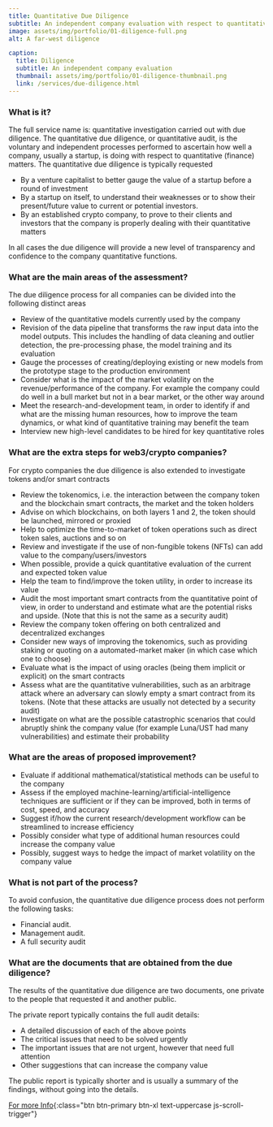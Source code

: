 ```yaml
---
title: Quantitative Due Diligence
subtitle: An independent company evaluation with respect to quantitative (finance) matters.
image: assets/img/portfolio/01-diligence-full.png
alt: A far-west diligence

caption:
  title: Diligence
  subtitle: An independent company evaluation
  thumbnail: assets/img/portfolio/01-diligence-thumbnail.png
  link: /services/due-diligence.html
---
```


### What is it?

The full service name is: quantitative investigation carried out with due diligence. 
The quantitative due diligence, or quantitative audit, is the voluntary and independent processes performed 
to ascertain how well a company, usually a startup, is doing with respect to quantitative (finance) matters.
The quantitative due diligence is typically requested

- By a venture capitalist to better gauge the value of a startup before a round of investment 
- By a startup on itself, to understand their weaknesses or to show their present/future value to current or potential investors. 
- By an established crypto company, to prove to their clients and investors that the company is properly dealing with their quantitative matters

In all cases the due diligence will provide a new level of transparency and confidence to the company quantitative functions.


### What are the main areas of the assessment?

The due diligence process for all companies can be divided into the following distinct areas

- Review of the quantitative models currently used by the company
- Revision of the data pipeline that transforms the raw input data into the model outputs. This includes the handling of data cleaning and outlier detection, the pre-processing phase, the model training and its evaluation
- Gauge the processes of creating/deploying existing or new models from the prototype stage to the production environment
- Consider what is the impact of the market volatility on the revenue/performance of the company. For example the company could do well in a bull market but not in a bear market, or the other way around
- Meet the research-and-development team, in order to identify if and what are the missing human resources, how to improve the team dynamics, or what kind of quantitative training may benefit the team
- Interview new high-level candidates to be hired for key quantitative roles


### What are the extra steps for web3/crypto companies?

For crypto companies the due diligence is also extended to investigate tokens and/or smart contracts

- Review the tokenomics, i.e. the interaction between the company token and the blockchain smart contracts, the market and the token holders
- Advise on which blockchains, on both layers 1 and 2, the token should be launched, mirrored or proxied
- Help to optimize the time-to-market of token operations such as direct token sales, auctions and so on
- Review and investigate if the use of non-fungible tokens (NFTs) can add value to the company/users/investors
- When possible, provide a quick quantitative evaluation of the current and expected token value
- Help the team to find/improve the token utility, in order to increase its value 
- Audit the most important smart contracts from the quantitative point of view, in order to understand and estimate what are the potential risks and upside. (Note that this is not the same as a security audit)
- Review the company token offering on both centralized and decentralized exchanges
- Consider new ways of improving the tokenomics, such as providing staking or quoting on a automated-market maker (in which case which one to choose)
- Evaluate what is the impact of using oracles (being them implicit or explicit) on the smart contracts 
- Assess what are the quantitative vulnerabilities, such as an arbitrage attack where an adversary can slowly empty a smart contract from its tokens. (Note that these attacks are usually not detected by a security audit)
- Investigate on what are the possible catastrophic scenarios that could abruptly shink the company value (for example Luna/UST had many vulnerabilities) and estimate their probability


### What are the areas of proposed improvement?

- Evaluate if additional mathematical/statistical methods can be useful to the company
- Assess if the employed machine-learning/artificial-intelligence techniques are sufficient or if they can be improved, both in terms of cost, speed, and accuracy
- Suggest if/how the current research/development workflow can be streamlined to increase efficiency 
- Possibly consider what type of additional human resources could increase the company value
- Possibly, suggest ways to hedge the impact of market volatility on the company value


### What is not part of the process?

To avoid confusion, the quantitative due diligence process does not perform the following tasks:

- Financial audit.
- Management audit.
- A full security audit



### What are the documents that are obtained from the due diligence?

The results of the quantitative due diligence are two documents, one private to the 
people that requested it and another public. 

The private report typically contains the full audit details:

- A detailed discussion of each of the above points
- The critical issues that need to be solved urgently
- The important issues that are not urgent, however that need full attention
- Other suggestions that can increase the company value

The public report is typically shorter and is usually a summary of the findings, without going into the details.



[For more Info](/services/due-diligence.html){:class="btn btn-primary btn-xl text-uppercase js-scroll-trigger"}
